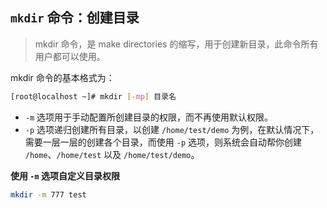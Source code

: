 ## `mkdir` 命令：创建目录

> mkdir 命令，是 make directories 的缩写，用于创建新目录，此命令所有用户都可以使用。

mkdir 命令的基本格式为：

```bash
[root@localhost ~]# mkdir [-mp] 目录名
```

- `-m` 选项用于手动配置所创建目录的权限，而不再使用默认权限。
- `-p` 选项递归创建所有目录，以创建 `/home/test/demo` 为例，在默认情况下，需要一层一层的创建各个目录，而使用 `-p` 选项，则系统会自动帮你创建 `/home`、`/home/test` 以及 `/home/test/demo`。

**使用 `-m`  选项自定义目录权限**

```bash
mkdir -m 777 test
```